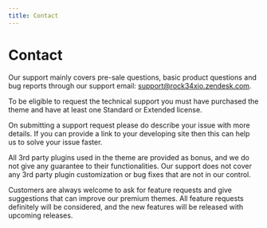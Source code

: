 ```yaml
---
title: Contact
---
```


# Contact

Our support mainly covers pre-sale questions, basic product questions and bug reports through our
support email:
[support@rock34xio.zendesk.com](mailto:support@rock34xio.zendesk.com).

To be eligible to request the technical support you must have purchased the theme and have at least
one Standard or Extended license.

On submitting a support request please do describe your issue with more details. If you can provide
a link to your developing site then this can help us to solve your issue faster.

All 3rd party plugins used in the theme are provided as bonus, and we do not give any guarantee to
their functionalities. Our support does not cover any 3rd party plugin customization or bug fixes
that are not in our control.

Customers are always welcome to ask for feature requests and give suggestions that can improve our
premium themes. All feature requests definitely will be considered, and the new features will be
released with upcoming releases.
